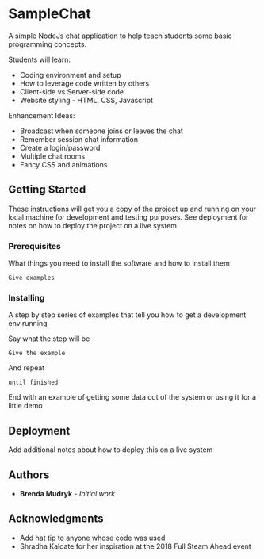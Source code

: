# SampleChat
A simple NodeJs chat application to help teach students some basic programming concepts.

Students will learn:
* Coding environment and setup
* How to leverage code written by others
* Client-side vs Server-side code
* Website styling - HTML, CSS, Javascript

Enhancement Ideas:
* Broadcast when someone joins or leaves the chat
* Remember session chat information
* Create a login/password
* Multiple chat rooms
* Fancy CSS and animations

## Getting Started

These instructions will get you a copy of the project up and running on your local machine for development and testing purposes. See deployment for notes on how to deploy the project on a live system.

### Prerequisites

What things you need to install the software and how to install them

```
Give examples
```

### Installing

A step by step series of examples that tell you how to get a development env running

Say what the step will be

```
Give the example
```

And repeat

```
until finished
```

End with an example of getting some data out of the system or using it for a little demo

## Deployment

Add additional notes about how to deploy this on a live system

## Authors

* **Brenda Mudryk** - *Initial work*

## Acknowledgments

* Add hat tip to anyone whose code was used
* Shradha Kaldate for her inspiration at the 2018 Full Steam Ahead event
    
